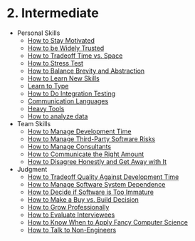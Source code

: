 # 2. Intermediate
[//]: # (Version:1.0.0)
- Personal Skills
	- [How to Stay Motivated](Personal-Skills/01-How-to-Stay-Motivated.md)
	- [How to be Widely Trusted](Personal-Skills/02-How-to-be-Widely-Trusted.md)
	- [How to Tradeoff Time vs. Space](Personal-Skills/03-How-to-Tradeoff-Time-vs-Space.md)
	- [How to Stress Test](Personal-Skills/04-How-to-Stress-Test.md)
	- [How to Balance Brevity and Abstraction](Personal-Skills/05-How-to-Balance-Brevity-and-Abstraction.md)
	- [How to Learn New Skills](Personal-Skills/06-How-to-Learn-New-Skills.md)
	- [Learn to Type](Personal-Skills/07-Learn-to-Type.md)
	- [How to Do Integration Testing](Personal-Skills/08-How-to-Do-Integration-Testing.md)
	- [Communication Languages](Personal-Skills/09-Communication-Languages.md)
	- [Heavy Tools](Personal-Skills/10-Heavy-Tools.md)
	- [How to analyze data](Personal-Skills/11-How-to-analyze-data.md)
- Team Skills
	- [How to Manage Development Time](Team-Skills/01-How-to-Manage-Development-Time.md)
	- [How to Manage Third-Party Software Risks](Team-Skills/02-How-to-Manage-Third-Party-Software-Risks.md)
	- [How to Manage Consultants](Team-Skills/03-How-to-Manage-Consultants.md)
	- [How to Communicate the Right Amount](Team-Skills/04-How-to-Communicate-the-Right-Amount.md)
	- [How to Disagree Honestly and Get Away with It](Team-Skills/05-How-to-Disagree-Honestly-and-Get-Away-with-It.md)
- Judgment
	- [How to Tradeoff Quality Against Development Time](Judgment/01-How-to-Tradeoff-Quality-Against-Development-Time.md)
	- [How to Manage Software System Dependence](Judgment/02-How-to-Manage-Software-System-Dependence.md)
	- [How to Decide if Software is Too Immature](Judgment/03-How-to-Decide-if-Software-is-Too-Immature.md)
	- [How to Make a Buy vs. Build Decision](Judgment/04-How-to-Make-a-Buy-vs-Build-Decision.md)
	- [How to Grow Professionally](Judgment/05-How-to-Grow-zProfessionally.md)
	- [How to Evaluate Interviewees](Judgment/06-How-to-Evaluate-Interviewees.md)
	- [How to Know When to Apply Fancy Computer Science](Judgment/07-How-to-Know-When-to-Apply-Fancy-Computer-Science.md)
	- [How to Talk to Non-Engineers](Judgment/08-How-to-Talk-to-Non-Engineers.md)
